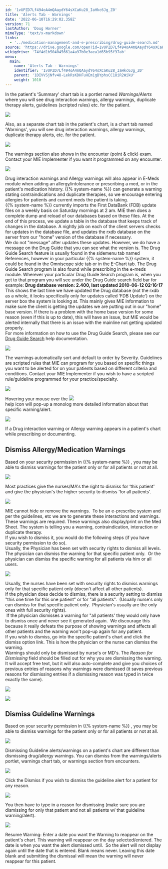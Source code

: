 ```yaml
---
id: '1vUPZD7Lf494oA4mQAaydY64sXCaKu28_IaHkc6Jg_Z0'
title: 'Alerts Tab - Warnings'
date: '2022-06-10T16:29:02.358Z'
version: 71
lastAuthor: 'Doug Horner'
mimeType: 'text/x-markdown'
links:
  - '../medication-management-and-e-prescribing/drug-guide-search.md'
source: 'https://drive.google.com/open?id=1vUPZD7Lf494oA4mQAaydY64sXCaKu28_IaHkc6Jg_Z0'
wikigdrive: '74f4d1b504045661a4a97b0e3aea1d65b95f37ab'
menu:
  main:
    name: 'Alerts Tab - Warnings'
    identifier: '1vUPZD7Lf494oA4mQAaydY64sXCaKu28_IaHkc6Jg_Z0'
    parent: '1DIVVSjNfv48-LekRsKDHFuHEm1gBYphsCC18iR2WikU'
    weight: 1010
---
```

In the patient's ‘Summary' chart tab is a portlet named *Warnings/Alerts* where you will see drug interaction warnings, allergy warnings, duplicate therapy alerts, guidelines (scripted rules) etc. for the patient.
  
![](../alerts-tab-warnings.assets/503c79c53d5861763368c035933f05ea.png)  

Also, as a separate chart tab in the patient's chart, is a chart tab named ‘Warnings', you will see drug interaction warnings, allergy warnings, duplicate therapy alerts, etc. for the patient.
  
![](../alerts-tab-warnings.assets/58ddd0f0af472e2da2eccc9c5021b99f.png)  

The warnings section also shows in the encounter (point & click) exam. Contact your MIE Implementer if you want it programmed on any encounter.
  
![](../alerts-tab-warnings.assets/bdce7b4187e09dabba994e21949c1cb2.jpg)  

Drug interaction warnings and Allergy warnings will also appear in E-Meds module when adding an allergy/intolerance or prescribing a med, or in the patient's medication history. {{% system-name %}} can generate a warning stating contraindications and duplicate therapies, so we encourage entering allergies for patients and current meds the patient is taking.  
{{% system-name %}} currently imports the First DataBank (FDB) update files on a weekly basis on Saturday mornings at 2 am. MIE then does a complete dump and reload of our databases based on these files. At the end of this process, we update a table in the database that keeps track of changes in the database. A nightly job on each of the client servers checks for updates in the database file, and updates the rxdb database on the server from our "home" version of the database if necessary.  
We do not "message" after updates these updates. However, we do have a message on the Drug Guide that you can see what the version is. The Drug Guide Search feature is usually found in the sidemenu tab named References, however in your particular {{% system-name %}} system, it could be found in the Omniscope side tab or in the E-Chart tab. The Drug Guide Search program is also found while prescribing in the e-meds module. Wherever your particular Drug Guide Search program is, when you get to that program you will see under the Drug Guide search field bar for example: **Drug database version: 2.400, last updated 2010-06-12 02:16:17**  
This shows the last time we have updated the Drug database (not the rxdb as a whole, it looks specifically only for updates called ‘FDB Update') on the server box the system is looking at. This mainly gives MIE information to make sure the client is getting the updates we are putting out in our "home" base version. If there is a problem with the home base version for some reason (even if this is up to date), this will have an issue, but MIE would be alerted internally that there is an issue with the mainline not getting updated properly.  
For more information on how to use the Drug Guide Search, please see our [Drug Guide Search](../medication-management-and-e-prescribing/drug-guide-search.md) help documentation.
  
![](../alerts-tab-warnings.assets/f20e8ca2fd6c1fd4cdf5c6ff63a3b5a5.png)  

The warnings automatically sort and default to order by Severity. Guidelines are scripted rules that MIE can program for you based on specific things you want to be alerted for on your patients based on different criteria and conditions. Contact your MIE Implementer if you wish to have a scripted rule/guideline programmed for your practice/specialty.
  
![](../alerts-tab-warnings.assets/58ddd0f0af472e2da2eccc9c5021b99f.png)  

  
Hovering your mouse over the ![](../alerts-tab-warnings.assets/bfbd8ddf9c846e1f985e44f63eaa3e57.png)  
 help icon will pop-up a monolog more detailed information about that specific warning/alert.
  
![](../alerts-tab-warnings.assets/e9c320a1f6ef1bd795194d88c9237fb8.png)  

If a Drug interaction warning or Allergy warning appears in a patient's chart while prescribing or documenting.
  
## Dismiss Allergy/Medication Warnings  
  
Based on your security permission in {{% system-name %}} , you may be able to dismiss warnings for the patient only or for all patients or not at all.
  
![](../alerts-tab-warnings.assets/d092b6161030599c738b4030f8871d3d.png)  

Most practices give the nurses/MA's the right to dismiss for ‘this patient' and give the physician's the higher security to dismiss ‘for all patients'.
  
![](../alerts-tab-warnings.assets/58ddd0f0af472e2da2eccc9c5021b99f.png)  

MIE cannot hide or remove the warnings.  To be an e-prescribe system and per the guidelines, etc we are to generate these interactions and warnings.  These warnings are required. These warnings also display/print on the Med Sheet. The system is telling you a warning, contraindication, interaction or duplicate therapy.  
If you wish to dismiss it, you would do the following steps (if you have security permission to do so).  
Usually, the Physician has been set with security rights to dismiss all levels.  The physician can dismiss the warning for that specific patient only.  Or the physician can dismiss the specific warning for all patients via him or all users.
  
![](../alerts-tab-warnings.assets/7517b59bc593196fb6d983b6faf3b2d1.jpg)  

Usually, the nurses have been set with security rights to dismiss warnings only for that specific patient only (doesn't affect all other patients).  
If the physician does decide to dismiss, there is a security setting to dismiss "this one time for this one patient" or for "all patients".  (Usually nurse's only can dismiss for that specific patient only.  Physician's usually are the only ones with full security rights).  
 If the physician dismisses a warning for "all patients' they would only have to dismiss once and never see it generated again.  We discourage this because it really defeats the purpose of showing warnings and affects all other patients and the warning won't pop-up again for any patient.  
If you wish to dismiss, go into the specific patient's chart and click the dismiss option link. This is how the physician or the nurse can dismiss the warning.  
Warnings should only be dismissed by nurse's or MD's. The *Reason for Dismissing* field should be filled out for why you are dismissing the warning. It will accept free text, but it will also auto-complete and give you choices of previous entries of reasons why warnings were dismissed (it saves previous reasons for dismissing entries if a dismissing reason was typed in twice exactly the same).
  
![](../alerts-tab-warnings.assets/503c79c53d5861763368c035933f05ea.png)  

  
![](../alerts-tab-warnings.assets/ae32d66a4b5c30bf2584ab68ce6862f3.png)  

  
## Dismiss Guideline Warnings  
  
Based on your security permission in {{% system-name %}} , you may be able to dismiss warnings for the patient only or for all patients or not at all.
  
![](../alerts-tab-warnings.assets/d092b6161030599c738b4030f8871d3d.png)  

Dismissing Guideline alerts/warnings on a patient's chart are different than dismissing drug/allergy warnings. You can dismiss from the warnings/alerts portlet, warnings chart tab, or warnings section from encounters.
  
![](../alerts-tab-warnings.assets/503c79c53d5861763368c035933f05ea.png)  

Click the Dismiss if you wish to dismiss the guideline alert for a patient for any reason.
  
![](../alerts-tab-warnings.assets/8846c30a2689c58de4609afae8b7a579.jpg)  

You then have to type in a reason for dismissing (make sure you are dismissing for only that patient and not all patients w/ that guideline warning/alert).
  
![](../alerts-tab-warnings.assets/a0cdb0d7532d9e0bd67f909e80d64cdc.jpg)  

Resume Warning: Enter a date you want the Warning to reappear on the patient's chart. This warning will reappear on the day selected/entered. The date is when you want the alert dismissed until.  So the alert will not display again until the date that is entered. Blank means never. Leaving this date blank and submitting the dismissal will mean the warning will never reappear for this patient.
